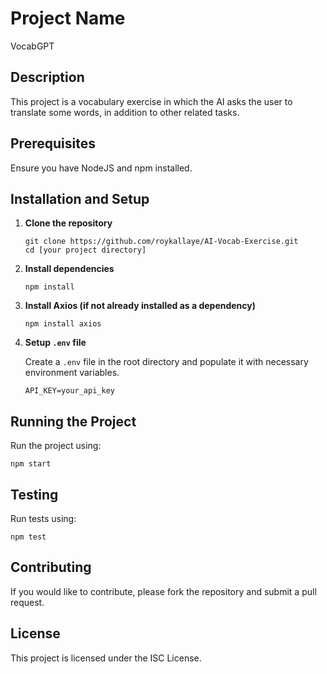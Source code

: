 # Project Name
VocabGPT

## Description
This project is a vocabulary exercise in which the AI asks the user to translate some words, in addition to other related tasks.

## Prerequisites
Ensure you have NodeJS and npm installed.

## Installation and Setup

1. **Clone the repository**

    ```
    git clone https://github.com/roykallaye/AI-Vocab-Exercise.git
    cd [your project directory]
    ```

2. **Install dependencies**

    ```
    npm install
    ```

3. **Install Axios (if not already installed as a dependency)**

    ```
    npm install axios
    ```

4. **Setup `.env` file**

    Create a `.env` file in the root directory and populate it with necessary environment variables.

    ```
    API_KEY=your_api_key
    ```

## Running the Project

Run the project using:

```
npm start
```

## Testing

Run tests using:

```
npm test
```


## Contributing

If you would like to contribute, please fork the repository and submit a pull request.

## License

This project is licensed under the ISC License.